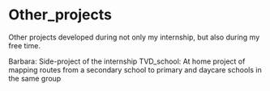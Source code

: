 # Other_projects
Other projects developed during not only my internship, but also during my free time.

Barbara: Side-project of the internship
TVD_school: At home project of mapping routes from a secondary school to primary and daycare schools in the same group
